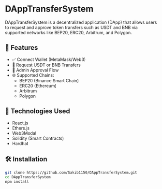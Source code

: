 # DAppTransferSystem

DAppTransferSystem is a decentralized application (DApp) that allows users to request and approve token transfers such as USDT and BNB via supported networks like BEP20, ERC20, Arbitrum, and Polygon.

## 🚀 Features

- ✅ Connect Wallet (MetaMask/Web3)
- 🔐 Request USDT or BNB Transfers
- 🧾 Admin Approval Flow
- 🌐 Supported Chains:
  - BEP20 (Binance Smart Chain)
  - ERC20 (Ethereum)
  - Arbitrum
  - Polygon

## 🔧 Technologies Used

- React.js
- Ethers.js
- Web3Modal
- Solidity (Smart Contracts)
- Hardhat

## 🛠️ Installation

```bash
git clone https://github.com/Sakib1150/DAppTransferSystem.git
cd DAppTransferSystem
npm install